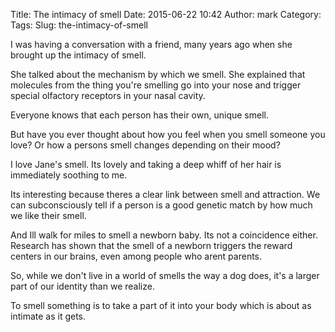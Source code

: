 Title: The intimacy of smell
Date: 2015-06-22 10:42
Author: mark
Category: 
Tags: 
Slug: the-intimacy-of-smell

I was having a conversation with a friend, many years ago when she brought up the intimacy of smell.

She talked about the mechanism by which we smell. She explained that molecules from the thing you're smelling go into your nose and trigger special olfactory receptors in your nasal cavity.

Everyone knows that each person has their own, unique smell.

But have you ever thought about how you feel when you smell someone you love? Or how a persons smell changes depending on their mood?

I love Jane's smell. Its lovely and taking a deep whiff of her hair is immediately soothing to me.

Its interesting because theres a clear link between smell and attraction. We can subconsciously tell if a person is a good genetic match by how much we like their smell.

And Ill walk for miles to smell a newborn baby. Its not a coincidence either. Research has shown that the smell of a newborn triggers the reward centers in our brains, even among people who arent parents.

So, while we don't live in a world of smells the way a dog does, it's a larger part of our identity than we realize.

To smell something is to take a part of it into your body which is about as intimate as it gets.

